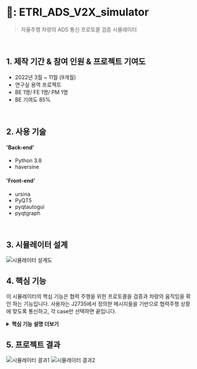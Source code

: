# 📌: ETRI_ADS_V2X_simulator
> 자율주행 차량의 ADS 통신 프로토콜 검증 시뮬레이터

</br>

## 1. 제작 기간 & 참여 인원 & 프로젝트 기여도
- 2022년 3월 ~ 11월 (9개월)
- 연구실 용역 프로젝트
- BE 1명/ FE 1명/ PM 1명
- BE 기여도 85%

</br>

## 2. 사용 기술
#### 'Back-end'
  - Python 3.8
  - haversine
#### 'Front-end'
  - ursina
  - PyQT5
  - pyqtautogui
  - pyqtgraph

</br>

## 3. 시뮬레이터 설계
![시뮬레이터 설계도](https://github.com/havingforlunch/ETRI_ADS_V2X_simulator/assets/105187310/75ace104-b271-46c7-805b-04da9c5be102)

## 4. 핵심 기능
이 시뮬레이터의 핵심 기능은 협력 주행을 위한 프로토콜을 검증과 차량의 움직임을 확인 하는 기능입니다.
사용자는 J2735에서 정의한 메시지들을 기반으로 협력주행 상황에 맞도록 통신하고, 각 case만 선택하면 끝입니다.

<details>
<summary><b>핵심 기능 설명 더보기</b></summary>
### 4.1 전체 흐름도
![시뮬레이터 흐름도](https://github.com/havingforlunch/ETRI_ADS_V2X_simulator/assets/105187310/e317ad0d-03e8-4334-a621-1858d843a6e4)

### 4.2 차량의 움직임
![차량 움직임 구현](https://github.com/havingforlunch/ETRI_ADS_V2X_simulator/assets/105187310/b71e1c0d-146d-4a78-b17f-13b70e0d0b08)

- **차량 움직임 구현** 🚗
  -  차량은 사전에 받은 주행 기록을 바탕으로 움직입니다.
  -  주행 기록의 위도, 경도 좌표를 해당 시뮬레이터 좌표로 변환합니다.
  -  지정된 차량의 속도를 통해 실시간으로 차량의 이동 거리를 계속하여, 차량의 위치를 찍어줍니다.
  -  차량의 이동 거리가 A와 B 사이라면, A와 B 지점을 직선 상의 A로부터 이동 거리 만큼 떨어진 위치를 차량의 위치로 합니다.
  -  그 다음 이동 거리를 계산했을 때, B 지점까지의 거리를 넘는다면 B와 C 지점 사이로 차량의 위치를 측정합니다.
  -  ⚠️해당 시뮬레이터에서 사용한 차량 주행 기록은 15km/h의 낮은 속도와 0.1초 간격으로 매우 촘촘하게 찍혀있기 때문에, 각 지점의 간격은 매우 좁습니다.

### 4.3 다양한 Case 테스트

- **테스트를 위한 시나리오 구현**
  - 테스트에 맞는 시나리오를 따로 구현하였으며, 시나리오를 선택함과 동시에 차량들의 움직임과 테스트를 위한 통신 프로토콜의 전송이 시작됩니다.
  - 다양한 테스트와 성능 검증을 위해, 시뮬레이션 차량의 2가지 기능이 있습니다. (속도 변환, 위치 고정 등)

</details>
 
## 5. 프로젝트 결과
![시뮬레이터 결과1](https://github.com/havingforlunch/ETRI_ADS_V2X_simulator/assets/105187310/bb9a0306-35ef-49f0-b193-44ce008ad9f4)
![시뮬레이터 결과2](https://github.com/havingforlunch/ETRI_ADS_V2X_simulator/assets/105187310/970bdee8-776c-4414-95f1-544c84026d03)

